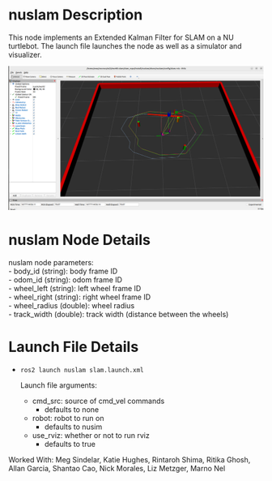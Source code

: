 # nuslam Description
This node implements an Extended Kalman Filter for SLAM on a NU turtlebot. The launch file launches the node as well as a simulator and visualizer.  

![](images/nuslam1.png)

# nuslam Node Details
nuslam node parameters:  
    - body_id (string): body frame ID  
    - odom_id (string): odom frame ID  
    - wheel_left (string): left wheel frame ID  
    - wheel_right (string): right wheel frame ID  
    - wheel_radius (double): wheel radius  
    - track_width (double): track width (distance between the wheels)  

# Launch File Details
* `ros2 launch nuslam slam.launch.xml`
    
    Launch file arguments:  
    - cmd_src: source of cmd_vel commands  
        - defaults to none  
    - robot: robot to run on  
        - defaults to nusim  
    - use_rviz: whether or not to run rviz  
        - defaults to true  

Worked With: Meg Sindelar, Katie Hughes, Rintaroh Shima, Ritika Ghosh, Allan Garcia, Shantao Cao, Nick Morales, Liz Metzger, Marno Nel